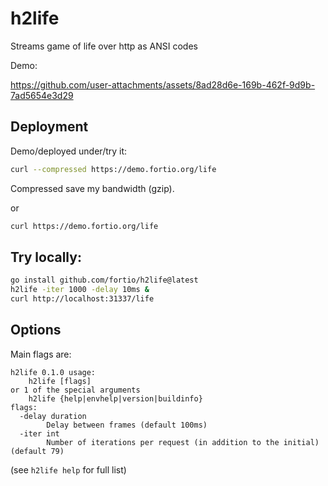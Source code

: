 # h2life

Streams game of life over http as ANSI codes

Demo:

https://github.com/user-attachments/assets/8ad28d6e-169b-462f-9d9b-7ad5654e3d29


## Deployment

Demo/deployed under/try it:
```bash
curl --compressed https://demo.fortio.org/life
```
Compressed save my bandwidth (gzip).

or
```bash
curl https://demo.fortio.org/life
```

## Try locally:

```bash
go install github.com/fortio/h2life@latest
h2life -iter 1000 -delay 10ms &
curl http://localhost:31337/life
```

## Options

Main flags are:
```
h2life 0.1.0 usage:
	h2life [flags]
or 1 of the special arguments
	h2life {help|envhelp|version|buildinfo}
flags:
  -delay duration
    	Delay between frames (default 100ms)
  -iter int
    	Number of iterations per request (in addition to the initial) (default 79)
```
(see `h2life help` for full list)
